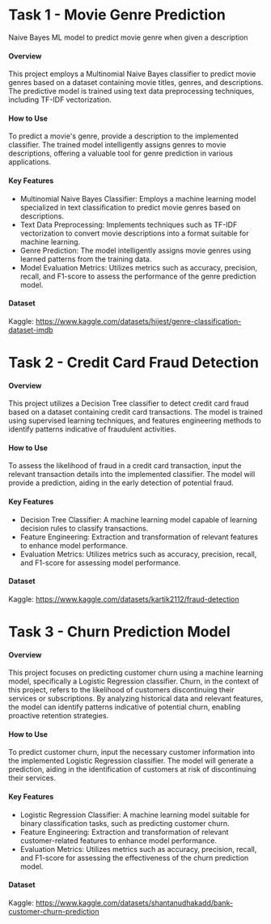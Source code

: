 # Task 1 - Movie Genre Prediction
Naive Bayes ML model to predict movie genre when given a description

#### Overview
This project employs a Multinomial Naive Bayes classifier to predict movie genres based on a dataset containing movie titles, genres, and descriptions. The predictive model is trained using text data preprocessing techniques, including TF-IDF vectorization.

#### How to Use
To predict a movie's genre, provide a description to the implemented classifier. The trained model intelligently assigns genres to movie descriptions, offering a valuable tool for genre prediction in various applications.

#### Key Features

- Multinomial Naive Bayes Classifier: Employs a machine learning model specialized in text classification to predict movie genres based on descriptions.
- Text Data Preprocessing: Implements techniques such as TF-IDF vectorization to convert movie descriptions into a format suitable for machine learning.
- Genre Prediction: The model intelligently assigns movie genres using learned patterns from the training data.
- Model Evaluation Metrics: Utilizes metrics such as accuracy, precision, recall, and F1-score to assess the performance of the genre prediction model.

#### Dataset
Kaggle: https://www.kaggle.com/datasets/hijest/genre-classification-dataset-imdb



# Task 2 - Credit Card Fraud Detection

#### Overview

This project utilizes a Decision Tree classifier to detect credit card fraud based on a dataset containing credit card transactions. The model is trained using supervised learning techniques, and features engineering methods to identify patterns indicative of fraudulent activities.

#### How to Use

To assess the likelihood of fraud in a credit card transaction, input the relevant transaction details into the implemented classifier. The model will provide a prediction, aiding in the early detection of potential fraud.

#### Key Features

- Decision Tree Classifier: A machine learning model capable of learning decision rules to classify transactions.
- Feature Engineering: Extraction and transformation of relevant features to enhance model performance.
- Evaluation Metrics: Utilizes metrics such as accuracy, precision, recall, and F1-score for assessing model performance.

#### Dataset
Kaggle: https://www.kaggle.com/datasets/kartik2112/fraud-detection



# Task 3 - Churn Prediction Model

#### Overview

This project focuses on predicting customer churn using a machine learning model, specifically a Logistic Regression classifier. Churn, in the context of this project, refers to the likelihood of customers discontinuing their services or subscriptions. By analyzing historical data and relevant features, the model can identify patterns indicative of potential churn, enabling proactive retention strategies.

#### How to Use

To predict customer churn, input the necessary customer information into the implemented Logistic Regression classifier. The model will generate a prediction, aiding in the identification of customers at risk of discontinuing their services.

#### Key Features

- Logistic Regression Classifier: A machine learning model suitable for binary classification tasks, such as predicting customer churn.
- Feature Engineering: Extraction and transformation of relevant customer-related features to enhance model performance.
- Evaluation Metrics: Utilizes metrics such as accuracy, precision, recall, and F1-score for assessing the effectiveness of the churn prediction model.

#### Dataset
Kaggle: https://www.kaggle.com/datasets/shantanudhakadd/bank-customer-churn-prediction
